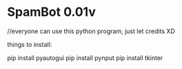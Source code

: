 # SpamBot 0.01v

//everyone can use this python program, just let credits XD

things to install:

pip install pyautogui
pip install pynput
pip install tkinter
